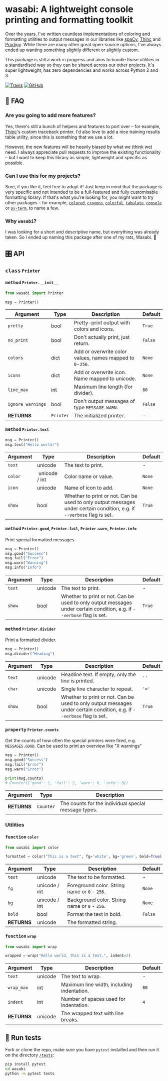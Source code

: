 # wasabi: A lightweight console printing and formatting toolkit

Over the years, I've written countless implementations of coloring and
formatting utilities to output messages in our libraries like
[spaCy](https://spacy.io), [Thinc](https://github.com/explosion/thinc) and
[Prodigy](https://prodi.gy). While there are many other great open-source
options, I've always ended up wanting something slightly different or slightly
custom.

This package is still a work in progress and aims to bundle those utilities in
a standardised way so they can be shared across our other projects. It's super
lightweight, has zero dependencies and works across Python 2 and 3.

[![Travis](https://img.shields.io/travis/ines/wasabi/master.svg?style=flat-square&logo=travis)](https://travis-ci.org/ines/wasabi)
[![GitHub](https://img.shields.io/github/release/ines/wasabi/all.svg?style=flat-square)](https://github.com/ines/wasabi)

## 💬 FAQ

### Are you going to add more features?

Yes, there's still a bunch of helpers and features to port over – for example,
[Thinc](https://github.com/explosion/thinc)'s custom traceback printer. I'd also
love to add a nice training results table utility, since this is something that
we use a lot.

However, the new features will be heavily biased by what we (think we) need. I
always appreciate pull requests to improve the existing functionality – but I
want to keep this library as simple, lightweight and specific as possible.

### Can I use this for my projects?

Sure, if you like it, feel free to adopt it! Just keep in mind that the package
is very specific and not intended to be a full-featured and fully customisable
formatting library. If that's what you're looking for, you might want to try
other packages – for example, [`colored`](https://pypi.org/project/colored/),
[`crayons`](https://github.com/kennethreitz/crayons),
[`colorful`](https://github.com/timofurrer/colorful),
[`tabulate`](https://bitbucket.org/astanin/python-tabulate),
[`console`](https://github.com/mixmastamyk/console) or
[`py-term`](https://github.com/gravmatt/py-term), to name a few.

### Why `wasabi`?

I was looking for a short and descriptive name, but everything was already taken.
So I ended up naming this package after one of my rats, Wasabi. 🐀

## 🎛 API

### <kbd>class</kbd> `Printer`

#### <kbd>method</kbd> `Printer.__init__`

```python
from wasabi import Printer

msg = Printer()
```

| Argument | Type | Description | Default |
| --- | --- | --- | -- |
| `pretty` | bool | Pretty-print output with colors and icons. | `True` |
| `no_print` | bool | Don't actually print, just return. | `False` |
| `colors` | dict | Add or overwrite color values, names mapped to `0`-`256`. | `None` |
| `icons` | dict | Add or overwrite icon. Name mapped to unicode. | `None` |
| `line_max` | int | Maximum line length (for divider). | `80` |
| `ignore_warnings` | bool | Don't output messages of type `MESSAGE.WARN`. | `False` |
| **RETURNS** | `Printer` | The initialized printer. | - |

#### <kbd>method</kbd> `Printer.text`

```python
msg = Printer()
msg.text("Hello world!")
```

| Argument | Type | Description | Default |
| --- | --- | --- | -- |
| `text` | unicode | The text to print. | - |
| `color` | unicode / int | Color name or value. | `None` |
| `icon` | unicode | Name of icon to add. | `None` |
| `show` | bool | Whether to print or not. Can be used to only output messages under certain condition, e.g. if `--verbose` flag is set. | `True` |

#### <kbd>method</kbd> `Printer.good`, `Printer.fail`, `Printer.warn`, `Printer.info`

Print special formatted messages.

```python
msg = Printer()
msg.good("Success")
msg.fail("Error")
msg.warn("Warning")
msg.info("Info")
```

| Argument | Type | Description | Default |
| --- | --- | --- | -- |
| `text` | unicode | The text to print. | - |
| `show` | bool | Whether to print or not. Can be used to only output messages under certain condition, e.g. if `--verbose` flag is set. | `True` |

#### <kbd>method</kbd> `Printer.divider`

Print a formatted divider.

```python
msg = Printer()
msg.divider("Heading")
```
| Argument | Type | Description | Default |
| --- | --- | --- | -- |
| `text` | unicode | Headline text. If empty, only the line is printed. | `''` |
| `char` | unicode | Single line character to repeat. | `'='` |
| `show` | bool | Whether to print or not. Can be used to only output messages under certain condition, e.g. if `--verbose` flag is set. | `True` |

#### <kbd>property</kbd> `Printer.counts`

Get the counts of how often the special printers were fired, e.g.
`MESSAGES.GOOD`. Can be used to print an overview like "X warnings"

```python
msg = Printer()
msg.good("Success")
msg.fail("Error")
msg.warn("Error")

print(msg.counts)
# Counter({'good': 1, 'fail': 2, 'warn': 0, 'info': 0})
```

| Argument | Type | Description |
| --- | --- | --- |
| **RETURNS** | `Counter` | The counts for the individual special message types. |

### Utilities

#### <kbd>function</kbd> `color`

```python
from wasabi import color

formatted = color("This is a text", fg='white', bg='green', bold=True)
```

| Argument | Type | Description | Default |
| --- | --- | --- | -- |
| `text` | unicode | The text to be formatted. | - |
| `fg` | unicode / int | Foreground color. String name or `0` - `256`. | `None` |
| `bg` | unicode / int | Background color. String name or `0` - `256`. | `None` |
| `bold` | bool | Format the text in bold. | `False` |
| **RETURNS** | unicode | The formatted string. | |

#### <kbd>function</kbd> `wrap`

```python
from wasabi import wrap

wrapped = wrap("Hello world, this is a text.", indent=2)
```

| Argument | Type | Description | Default |
| --- | --- | --- | -- |
| `text` | unicode | The text to wrap. | - |
| `wrap_max` | int | Maximum line width, including indentation. | `80` |
| `indent` | int | Number of spaces used for indentation. | `4` |
| **RETURNS** | unicode | The wrapped text with line breaks.

## 🔔 Run tests

Fork or clone the repo, make sure you have `pytest` installed and then run it
on the directory [`/tests`](/tests):

```bash
pip install pytest
cd wasabi
python -m pytest tests
```
